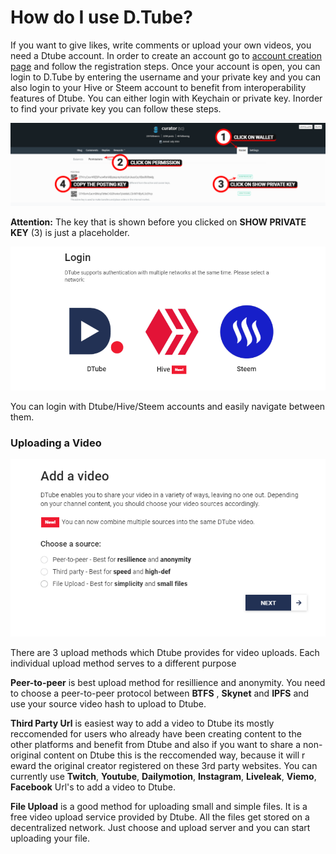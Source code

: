 # How do I use D.Tube? 

 If you want to give likes, write comments or upload your own videos, you need a Dtube account.  In order to create an account go to [account creation page](https://signup.d.tube/) and follow the registration steps.
Once your account is open, you can login to D.Tube by entering the username and your private key and you can also login to your Hive or Steem account to benefit from interoperability features of Dtube. You can either login with Keychain or private key. Inorder to find your private key you can follow these steps.

<p align="center">
  <img src="docs/imgs/dtube/DZxGxQ1.png" />
</p>

<div class="alert alert-info"><b>Attention:</b> The key that is shown before you clicked on <b>SHOW PRIVATE KEY</b> (3) is just a placeholder.</div>

<p align="center">
  <img src="docs/imgs/dtube/NLct3Ds.png" />
</p>

You can login with Dtube/Hive/Steem accounts and easily navigate between them.

### Uploading a Video
<p align="center">
  <img src="docs/imgs/dtube/lBY8qaq.png" />
</p>
There are 3 upload methods which Dtube provides for video uploads. Each individual upload method serves to a different purpose

**Peer-to-peer** is best upload method for resillience and anonymity. You need to choose a peer-to-peer protocol between **BTFS** , **Skynet** and **IPFS** and use your source video hash to upload to Dtube.

**Third Party Url** is easiest way to add a video to Dtube its mostly reccomended for users who already have been creating content to the other platforms and benefit from Dtube and also if you want to share a non-original content on Dtube this is the reccomended way, because it will r eward the original creator registered on these 3rd party websites. You can currently use **Twitch**, **Youtube**, **Dailymotion**, **Instagram**, **Liveleak**, **Viemo**, **Facebook** Url's to add a video to Dtube. 

**File Upload** is a good method for uploading small and simple files. It is a free video upload service provided by Dtube. All the files get stored on a decentralized network. Just choose and upload server and you can start uploading your file.
